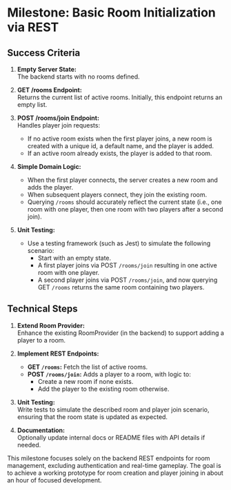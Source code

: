# Milestone: Basic Room Initialization via REST

## Success Criteria

1. **Empty Server State:**  
   The backend starts with no rooms defined.

2. **GET /rooms Endpoint:**  
   Returns the current list of active rooms. Initially, this endpoint returns an empty list.

3. **POST /rooms/join Endpoint:**  
   Handles player join requests:
   - If no active room exists when the first player joins, a new room is created with a unique id, a default name, and the player is added.
   - If an active room already exists, the player is added to that room.

4. **Simple Domain Logic:**  
   - When the first player connects, the server creates a new room and adds the player.
   - When subsequent players connect, they join the existing room.
   - Querying `/rooms` should accurately reflect the current state (i.e., one room with one player, then one room with two players after a second join).

5. **Unit Testing:**  
   - Use a testing framework (such as Jest) to simulate the following scenario:
     - Start with an empty state.
     - A first player joins via POST `/rooms/join` resulting in one active room with one player.
     - A second player joins via POST `/rooms/join`, and now querying GET `/rooms` returns the same room containing two players.

## Technical Steps

1. **Extend Room Provider:**  
   Enhance the existing RoomProvider (in the backend) to support adding a player to a room.

2. **Implement REST Endpoints:**  
   - **GET `/rooms`:** Fetch the list of active rooms.
   - **POST `/rooms/join`:** Adds a player to a room, with logic to:
     - Create a new room if none exists.
     - Add the player to the existing room otherwise.

3. **Unit Testing:**  
   Write tests to simulate the described room and player join scenario, ensuring that the room state is updated as expected.

4. **Documentation:**  
   Optionally update internal docs or README files with API details if needed.

This milestone focuses solely on the backend REST endpoints for room management, excluding authentication and real-time gameplay. The goal is to achieve a working prototype for room creation and player joining in about an hour of focused development.
